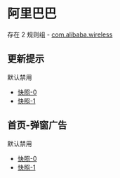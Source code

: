# 阿里巴巴

存在 2 规则组 - [com.alibaba.wireless](/src/apps/com.alibaba.wireless.ts)

## 更新提示

默认禁用

- [快照-0](https://i.gkd.li/i/12684422)
- [快照-1](https://i.gkd.li/i/12684426)

## 首页-弹窗广告

默认禁用

- [快照-0](https://i.gkd.li/i/13683509)
- [快照-1](https://i.gkd.li/i/13683510)
